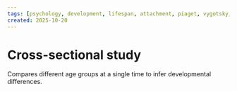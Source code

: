 ```yaml
---
tags: [psychology, development, lifespan, attachment, piaget, vygotsky, adolescence, adulthood, aging, morality]
created: 2025-10-20
---
```

# Cross-sectional study

Compares different age groups at a single time to infer developmental differences.
